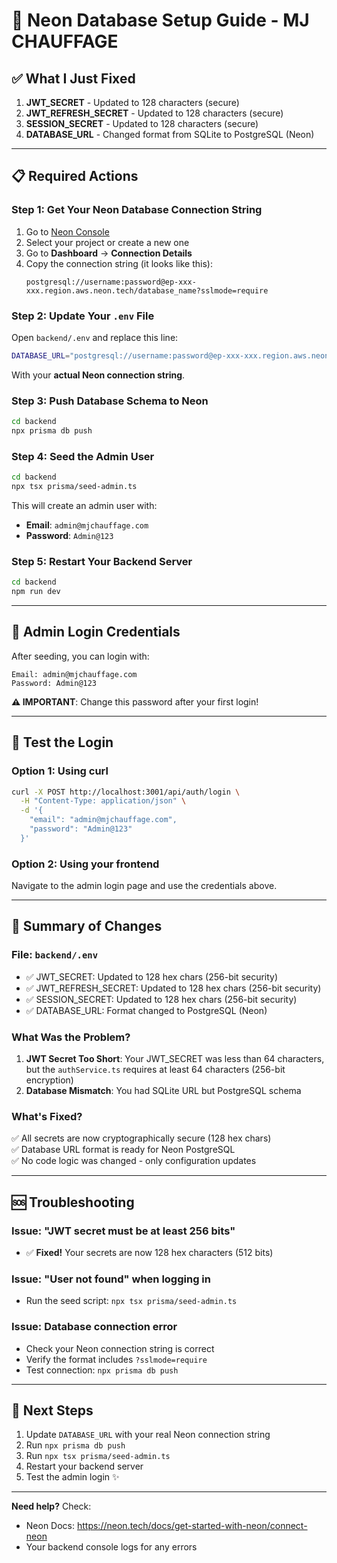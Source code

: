 # 🚀 Neon Database Setup Guide - MJ CHAUFFAGE

## ✅ What I Just Fixed

1. **JWT_SECRET** - Updated to 128 characters (secure)
2. **JWT_REFRESH_SECRET** - Updated to 128 characters (secure)  
3. **SESSION_SECRET** - Updated to 128 characters (secure)
4. **DATABASE_URL** - Changed format from SQLite to PostgreSQL (Neon)

---

## 📋 Required Actions

### Step 1: Get Your Neon Database Connection String

1. Go to [Neon Console](https://console.neon.tech)
2. Select your project or create a new one
3. Go to **Dashboard** → **Connection Details**
4. Copy the connection string (it looks like this):
   ```
   postgresql://username:password@ep-xxx-xxx.region.aws.neon.tech/database_name?sslmode=require
   ```

### Step 2: Update Your `.env` File

Open `backend/.env` and replace this line:

```bash
DATABASE_URL="postgresql://username:password@ep-xxx-xxx.region.aws.neon.tech/mjchauffage?sslmode=require"
```

With your **actual Neon connection string**.

### Step 3: Push Database Schema to Neon

```bash
cd backend
npx prisma db push
```

### Step 4: Seed the Admin User

```bash
cd backend
npx tsx prisma/seed-admin.ts
```

This will create an admin user with:
- **Email**: `admin@mjchauffage.com`
- **Password**: `Admin@123`

### Step 5: Restart Your Backend Server

```bash
cd backend
npm run dev
```

---

## 🔐 Admin Login Credentials

After seeding, you can login with:

```
Email: admin@mjchauffage.com
Password: Admin@123
```

**⚠️ IMPORTANT**: Change this password after your first login!

---

## 🧪 Test the Login

### Option 1: Using curl
```bash
curl -X POST http://localhost:3001/api/auth/login \
  -H "Content-Type: application/json" \
  -d '{
    "email": "admin@mjchauffage.com",
    "password": "Admin@123"
  }'
```

### Option 2: Using your frontend
Navigate to the admin login page and use the credentials above.

---

## 📝 Summary of Changes

### File: `backend/.env`
- ✅ JWT_SECRET: Updated to 128 hex chars (256-bit security)
- ✅ JWT_REFRESH_SECRET: Updated to 128 hex chars (256-bit security)
- ✅ SESSION_SECRET: Updated to 128 hex chars (256-bit security)
- ✅ DATABASE_URL: Format changed to PostgreSQL (Neon)

### What Was the Problem?

1. **JWT Secret Too Short**: Your JWT_SECRET was less than 64 characters, but the `authService.ts` requires at least 64 characters (256-bit encryption)
2. **Database Mismatch**: You had SQLite URL but PostgreSQL schema

### What's Fixed?

✅ All secrets are now cryptographically secure (128 hex chars)  
✅ Database URL format is ready for Neon PostgreSQL  
✅ No code logic was changed - only configuration updates  

---

## 🆘 Troubleshooting

### Issue: "JWT secret must be at least 256 bits"
- ✅ **Fixed!** Your secrets are now 128 hex characters (512 bits)

### Issue: "User not found" when logging in
- Run the seed script: `npx tsx prisma/seed-admin.ts`

### Issue: Database connection error
- Check your Neon connection string is correct
- Verify the format includes `?sslmode=require`
- Test connection: `npx prisma db push`

---

## 🎯 Next Steps

1. Update `DATABASE_URL` with your real Neon connection string
2. Run `npx prisma db push`
3. Run `npx tsx prisma/seed-admin.ts`
4. Restart your backend server
5. Test the admin login ✨

---

**Need help?** Check:
- Neon Docs: https://neon.tech/docs/get-started-with-neon/connect-neon
- Your backend console logs for any errors
